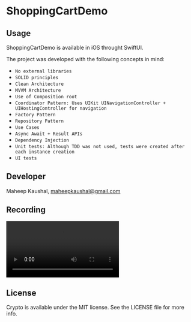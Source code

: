 # ShoppingCartDemo

## Usage

ShoppingCartDemo is available in iOS throught SwiftUI.

The project was developed with the following concepts in mind:

- ``No external libraries``
- ``SOLID principles``
- ``Clean Architecture``
- ``MVVM Architecture``
- ``Use of Composition root``
- ``Coordinator Pattern: Uses UIKit UINavigationController + UIHostingController for navigation``
- ``Factory Pattern``
- ``Repository Pattern``
- ``Use Cases``
- ``Async Await + Result APIs``
- ``Dependency Injection``
- ``Unit tests: Although TDD was not used, tests were created after each instance creation``
- ``UI tests``

## Developer

Maheep Kaushal, maheepkaushal@gmail.com

## Recording

![image](https://github.com/Maheepk/ShoppingCartDemo/blob/main/rec.mp4)

## License

Crypto is available under the MIT license. See the LICENSE file for more info.

